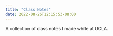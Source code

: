 ```yaml
---
title: "Class Notes"
date: 2022-08-26T12:15:53-08:00
---
```


A collection of class notes I made while at UCLA. 

